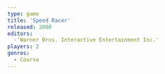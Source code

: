 ```yaml
---
type: game
title: 'Speed Racer'
released: 2008
editors: 
  -'Warner Bros. Interactive Entertainment Inc.'
players: 2
genres:
  - Course
---
```

